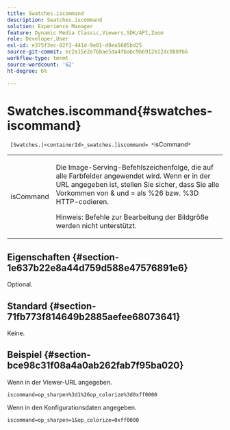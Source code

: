 ```yaml
---
title: Swatches.iscommand
description: Swatches.iscommand
solution: Experience Manager
feature: Dynamic Media Classic,Viewers,SDK/API,Zoom
role: Developer,User
exl-id: e375f3ec-82f3-441d-9e01-d0ea5605bd25
source-git-commit: ec2a15e2e76bae5da4fbabc9b6912b12dc080f66
workflow-type: tm+mt
source-wordcount: '62'
ht-degree: 6%

---
```


# Swatches.iscommand{#swatches-iscommand}

` [Swatches.|<containerId>_swatches.]iscommand= *`isCommand`*`

<table id="table_43A84C1044574A6FAB8CE67D71AAD5EC"> 
 <tbody> 
  <tr> 
   <td colname="col1"> <p> <span class="codeph"> <span class="varname"> isCommand</span> </span> </p> </td> 
   <td colname="col2"> <p> Die Image-Serving-Befehlszeichenfolge, die auf alle Farbfelder angewendet wird. Wenn er in der URL angegeben ist, stellen Sie sicher, dass Sie alle Vorkommen von <span class="codeph"> &amp;</span> und <span class="codeph"> =</span> als <span class="codeph"> %26</span> bzw. <span class="codeph"> %3D</span> HTTP-codieren. </p> <p> <p>Hinweis: Befehle zur Bearbeitung der Bildgröße werden nicht unterstützt. </p> </p> </td> 
  </tr> 
 </tbody> 
</table>

## Eigenschaften {#section-1e637b22e8a44d759d588e47576891e6}

Optional.

## Standard {#section-71fb773f814649b2885aefee68073641}

Keine.

## Beispiel {#section-bce98c31f08a4a0ab262fab7f95ba020}

Wenn in der Viewer-URL angegeben.

`iscommand=op_sharpen%3d1%26op_colorize%3d0xff0000`

Wenn in den Konfigurationsdaten angegeben.

`iscommand=op_sharpen=1&op_colorize=0xff0000`
